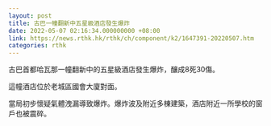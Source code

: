 ```yaml
---
layout: post
title: 古巴一幢翻新中五星級酒店發生爆炸
date: 2022-05-07 02:16:34.000000000 +08:00
link: https://news.rthk.hk/rthk/ch/component/k2/1647391-20220507.htm
categories: rthk
---
```


古巴首都哈瓦那一幢翻新中的五星級酒店發生爆炸，釀成8死30傷。

這幢酒店位於老城區國會大廈對面。

當局初步懷疑氣體洩漏導致爆炸。爆炸波及附近多棟建築，酒店附近一所學校的窗戶也被震碎。
